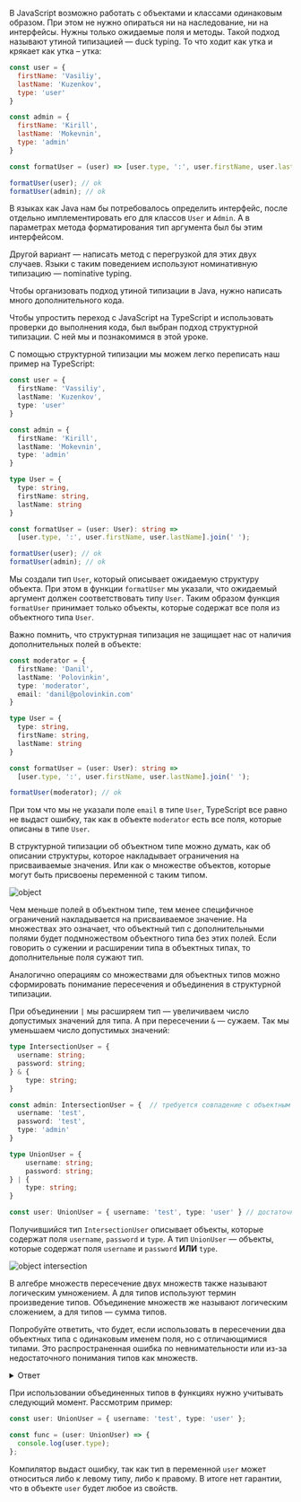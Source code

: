 
В JavaScript возможно работать с объектами и классами одинаковым образом. При этом не нужно опираться ни на наследование, ни на интерфейсы. Нужны только ожидаемые поля и методы. Такой подход называют утиной типизацией — duck typing. То что ходит как утка и крякает как утка – утка:

```javascript
const user = {
  firstName: 'Vasiliy',
  lastName: 'Kuzenkov',
  type: 'user'
}

const admin = {
  firstName: 'Kirill',
  lastName: 'Mokevnin',
  type: 'admin'
}

const formatUser = (user) => [user.type, ':', user.firstName, user.lastName].join(' ');

formatUser(user); // ok
formatUser(admin); // ok
```

В языках как Java нам бы потребовалось определить интерфейс, после отдельно имплементировать его для классов `User` и `Admin`. А в параметрах метода форматирования тип аргумента был бы этим интерфейсом.

Другой вариант — написать метод с перегрузкой для этих двух случаев. Языки с таким поведением используют номинативную типизацию — nominative typing.

Чтобы организовать подход утиной типизации в Java, нужно написать много дополнительного кода.

Чтобы упростить переход с JavaScript на TypeScript и использовать проверки до выполнения кода, был выбран подход структурной типизации. С ней мы и познакомимся в этой уроке.

С помощью структурной типизации мы можем легко переписать наш пример на TypeScript:

```typescript
const user = {
  firstName: 'Vassiliy',
  lastName: 'Kuzenkov',
  type: 'user'
}

const admin = {
  firstName: 'Kirill',
  lastName: 'Mokevnin',
  type: 'admin'
}

type User = {
  type: string,
  firstName: string,
  lastName: string
}

const formatUser = (user: User): string =>
  [user.type, ':', user.firstName, user.lastName].join(' ');

formatUser(user); // ok
formatUser(admin); // ok
```

Мы создали тип `User`, который описывает ожидаемую структуру объекта. При этом в функции `formatUser` мы указали, что ожидаемый аргумент должен соответствовать типу `User`. Таким образом функция `formatUser` принимает только объекты, которые содержат все поля из объектного типа `User`.

Важно помнить, что структурная типизация не защищает нас от наличия дополнительных полей в объекте:

```typescript
const moderator = {
  firstName: 'Danil',
  lastName: 'Polovinkin',
  type: 'moderator',
  email: 'danil@polovinkin.com'
}

type User = {
  type: string,
  firstName: string,
  lastName: string
}

const formatUser = (user: User): string =>
  [user.type, ':', user.firstName, user.lastName].join(' ');

formatUser(moderator); // ok
```

При том что мы не указали поле `email` в типе `User`, TypeScript все равно не выдаст ошибку, так как в объекте `moderator` есть все поля, которые описаны в типе `User`.

В структурной типизации об объектном типе можно думать, как об описании структуры, которое накладывает ограничения на присваиваемые значения. Или как о множестве объектов, которые могут быть присвоены переменной с таким типом.

![object](https://raw.githubusercontent.com/hexlet-basics/exercises-typescript/main/modules/25-types/60-structural-typing/assets/structual_object.png)

Чем меньше полей в объектном типе, тем менее специфичное ограничений накладывается на присваиваемое значение. На множествах это означает, что объектный тип с дополнительными полями будет подмножеством объектного типа без этих полей. Если говорить о сужении и расширении типа в объектных типах, то дополнительные поля сужают тип.

Аналогично операциям со множествами для объектных типов можно сформировать понимание пересечения и объединения в структурной типизации.

При объединении `|` мы расширяем тип — увеличиваем число допустимых значений для типа. А при пересечении `&` — сужаем. Так мы уменьшаем число допустимых значений:

```typescript
type IntersectionUser = {
  username: string;
  password: string;
} & {
    type: string;
}

const admin: IntersectionUser = {  // требуется совпадение c объектным типом и слева и справа от оператора &
  username: 'test',
  password: 'test',
  type: 'admin'
}

type UnionUser = {
    username: string;
    password: string;
} | {
    type: string;
}

const user: UnionUser = { username: 'test', type: 'user' } // достаточно совпадения с одним из объектных типов
```

Получившийся тип `IntersectionUser` описывает объекты, которые содержат поля `username`, `password` и `type`. А тип `UnionUser` — объекты, которые содержат поля `username` и `password` **ИЛИ** `type`.

![object intersection](https://raw.githubusercontent.com/hexlet-basics/exercises-typescript/main/modules/25-types/60-structural-typing/assets/structual_object.png)

В алгебре множеств пересечение двух множеств также называют логическим умножением. А для типов используют термин произведение типов. Объединение множеств же называют логическим сложением, а для типов — сумма типов.

Попробуйте ответить, что будет, если использовать в пересечении два объектных типа с одинаковым именем поля, но с отличающимися типами. Это распространенная ошибка по невнимательности или из-за недостаточного понимания типов как множеств.

<details>
  <summary>Ответ</summary>
Когда при пересечении объектных типов встречаются поля с одинаковыми именами, то в результате типы этих полей будут также пересечены, и итоговый тип будет never.
</details>

При использовании объединенных типов в функциях нужно учитывать следующий момент. Рассмотрим пример:

```typescript
const user: UnionUser = { username: 'test', type: 'user' };

const func = (user: UnionUser) => {
  console.log(user.type);
};
```

Компилятор выдаст ошибку, так как тип в переменной `user` может относиться либо к левому типу, либо к правому. В итоге нет гарантии, что в объекте `user` будет любое из свойств.

